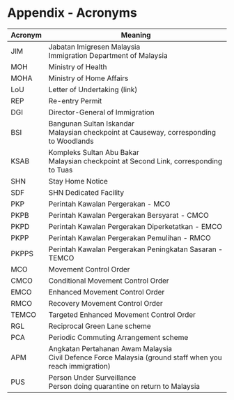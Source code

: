 # Appendix - Acronyms

| Acronym | Meaning |
| ------- | ------- |
| JIM | Jabatan Imigresen Malaysia<br/>Immigration Department of Malaysia |
| MOH | Ministry of Health |
| MOHA | Ministry of Home Affairs |
| LoU | Letter of Undertaking (link) |
| REP | Re-entry Permit |
| DGI | Director-General of Immigration |
| BSI | Bangunan Sultan Iskandar<br/>Malaysian checkpoint at Causeway, corresponding to Woodlands |
| KSAB | Kompleks Sultan Abu Bakar<br/>Malaysian checkpoint at Second Link, corresponding to Tuas |
| SHN | Stay Home Notice |
| SDF | SHN Dedicated Facility |
| PKP | Perintah Kawalan Pergerakan - MCO |
| PKPB | Perintah Kawalan Pergerakan Bersyarat - CMCO |
| PKPD | Perintah Kawalan Pergerakan Diperketatkan - EMCO |
| PKPP | Perintah Kawalan Pergerakan Pemulihan - RMCO |
| PKPPS | Perintah Kawalan Pergerakan Peningkatan Sasaran - TEMCO |
| MCO | Movement Control Order |
| CMCO | Conditional Movement Control Order |
| EMCO | Enhanced Movement Control Order |
| RMCO | Recovery Movement Control Order |
| TEMCO | Targeted Enhanced Movement Control Order |
| RGL | Reciprocal Green Lane scheme |
| PCA | Periodic Commuting Arrangement scheme |
| APM | Angkatan Pertahanan Awam Malaysia<br/>Civil Defence Force Malaysia (ground staff when you reach immigration) |
| PUS | Person Under Surveillance<br/>Person doing quarantine on return to Malaysia |